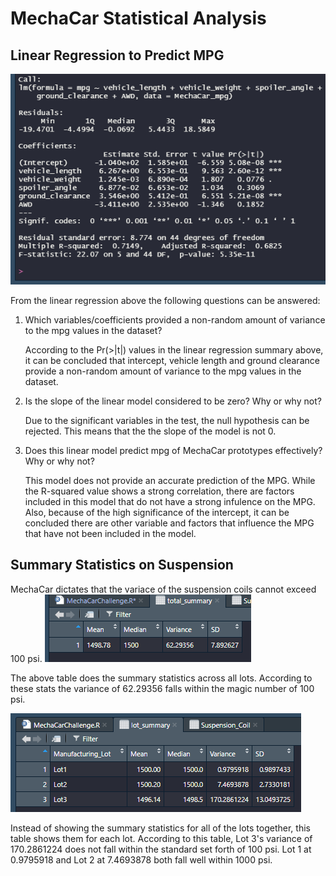 # MechaCar Statistical Analysis

## Linear Regression to Predict MPG
![MechaCar Summary Stats](images/mpg_regression.png)

From the linear regression above the following questions can be answered:
1) Which variables/coefficients provided a non-random amount of variance to the mpg values in the dataset?
  
    According to the Pr(>|t|) values in the linear regression summary above, it can be concluded that intercept, vehicle length and   ground clearance provide a non-random amount of variance to the mpg values in the dataset. 
  
2) Is the slope of the linear model considered to be zero? Why or why not?

    Due to the significant variables in the test, the null hypothesis can be rejected. This means that the the slope of the model is not 0.
  
3) Does this linear model predict mpg of MechaCar prototypes effectively? Why or why not?
    
    This model does not provide an accurate prediction of the MPG. While the R-squared value shows a strong correlation, there are factors included in this model that do not have a strong infulence on the MPG. Also, because of the high significance of the intercept, it can be concluded there are other variable and factors that influence the MPG that have not been included in the model.
    
## Summary Statistics on Suspension
MechaCar dictates that the variace of the suspension coils cannot exceed 100 psi.
![total summary](images/total_summary.png)

The above table does the summary statistics across all lots. According to these stats the variance of 62.29356 falls within the magic number of 100 psi.

![lot summary](images/lot_summary.png)

Instead of showing the summary statistics for all of the lots together, this table shows them for each lot. According to this table, Lot 3's variance of 170.2861224 does not fall within the standard set forth of 100 psi. Lot 1 at 0.9795918 and Lot 2 at 7.4693878 both fall well within 1000 psi.




    
    
